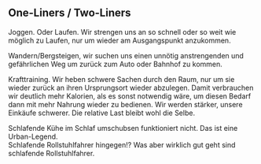 ---
---

## One-Liners / Two-Liners
Joggen.  Oder Laufen.  Wir strengen uns an so schnell oder so weit wie möglich zu Laufen, nur um wieder am Ausgangspunkt anzukommen.  

Wandern/Bergsteigen, wir suchen uns einen unnötig anstrengenden und gefährlichen Weg um zurück zum Auto oder Bahnhof zu kommen.  

Krafttraining.  Wir heben schwere Sachen durch den Raum, nur um sie wieder zurück an ihren Ursprungsort wieder abzulegen.  Damit verbrauchen wir deutlich mehr Kalorien, als es sonst notwendig wäre, um diesen Bedarf dann mit mehr Nahrung wieder zu bedienen.  Wir werden stärker, unsere Einkäufe schwerer.  Die relative Last bleibt wohl die Selbe.  


Schlafende Kühe im Schlaf umschubsen funktioniert nicht.  Das ist eine Urban-Legend.  
Schlafende Rollstuhlfahrer hingegen!?
Was aber wirklich gut geht sind schlafende Rollstuhlfahrer.  
